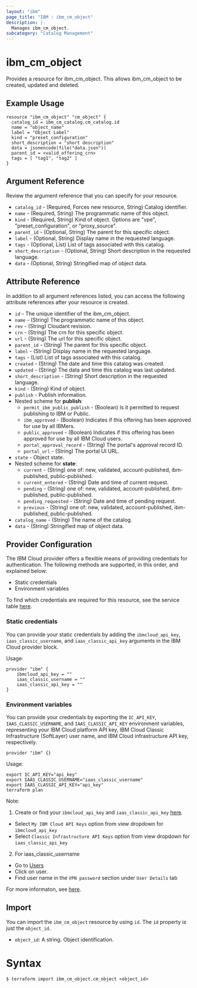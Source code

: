 ```yaml
---
layout: "ibm"
page_title: "IBM : ibm_cm_object"
description: |-
  Manages ibm_cm_object.
subcategory: "Catalog Management"
---
```


# ibm_cm_object

Provides a resource for ibm_cm_object. This allows ibm_cm_object to be created, updated and deleted.

## Example Usage

```hcl
resource "ibm_cm_object" "cm_object" {
  catalog_id = ibm_cm_catalog.cm_catalog.id
  name = "object_name"
  label = "Object Label"
  kind = "preset_configuration"
  short_description = "short description"
  data = jsonencode(file("data.json"))
  parent_id = <valid_offering_crn>
  tags = [ "tag1", "tag2" ]
}
```

## Argument Reference

Review the argument reference that you can specify for your resource.

* `catalog_id` - (Required, Forces new resource, String) Catalog identifier.
* `name` - (Required, String) The programmatic name of this object.
* `kind` - (Required, String) Kind of object. Options are "vpe", "preset_configuration", or "proxy_source".
* `parent_id` - (Optional, String) The parent for this specific object.
* `label` - (Optional, String) Display name in the requested language.
* `tags` - (Optional, List) List of tags associated with this catalog.
* `short_description` - (Optional, String) Short description in the requested language.
* `data` - (Optional, String) Stringified map of object data.

## Attribute Reference

In addition to all argument references listed, you can access the following attribute references after your resource is created.

* `id` - The unique identifier of the ibm_cm_object.
* `name` - (String) The programmatic name of this object.
* `rev` - (String) Cloudant revision.
* `crn` - (String) The crn for this specific object.
* `url` - (String) The url for this specific object.
* `parent_id` - (String) The parent for this specific object.
* `label` - (String) Display name in the requested language.
* `tags` - (List) List of tags associated with this catalog.
* `created` - (String) The date and time this catalog was created.
* `updated` - (String) The data and time this catalog was last updated.
* `short_description` - (String) Short description in the requested language.
* `kind` - (String) Kind of object.
* `publish` - Publish information.
* Nested scheme for **publish**:
	* `permit_ibm_public_publish` - (Boolean) Is it permitted to request publishing to IBM or Public.
	* `ibm_approved` - (Boolean) Indicates if this offering has been approved for use by all IBMers.
	* `public_approved` - (Boolean) Indicates if this offering has been approved for use by all IBM Cloud users.
	* `portal_approval_record` - (String) The portal's approval record ID.
	* `portal_url` - (String) The portal UI URL.
* `state` - Object state.
* Nested scheme for **state**:
	* `current` - (String) one of: new, validated, account-published, ibm-published, public-published.
	* `current_entered` - (String) Date and time of current request.
	* `pending` - (String) one of: new, validated, account-published, ibm-published, public-published.
	* `pending_requested` - (String) Date and time of pending request.
	* `previous` - (String) one of: new, validated, account-published, ibm-published, public-published.
* `catalog_name` - (String) The name of the catalog.
* `data` - (String) Stringified map of object data.

## Provider Configuration

The IBM Cloud provider offers a flexible means of providing credentials for authentication. The following methods are supported, in this order, and explained below:

- Static credentials
- Environment variables

To find which credentials are required for this resource, see the service table [here](https://cloud.ibm.com/docs/ibm-cloud-provider-for-terraform?topic=ibm-cloud-provider-for-terraform-provider-reference#required-parameters).

### Static credentials

You can provide your static credentials by adding the `ibmcloud_api_key`, `iaas_classic_username`, and `iaas_classic_api_key` arguments in the IBM Cloud provider block.

Usage:
```
provider "ibm" {
    ibmcloud_api_key = ""
    iaas_classic_username = ""
    iaas_classic_api_key = ""
}
```

### Environment variables

You can provide your credentials by exporting the `IC_API_KEY`, `IAAS_CLASSIC_USERNAME`, and `IAAS_CLASSIC_API_KEY` environment variables, representing your IBM Cloud platform API key, IBM Cloud Classic Infrastructure (SoftLayer) user name, and IBM Cloud infrastructure API key, respectively.

```
provider "ibm" {}
```

Usage:
```
export IC_API_KEY="api_key"
export IAAS_CLASSIC_USERNAME="iaas_classic_username"
export IAAS_CLASSIC_API_KEY="api_key"
terraform plan
```

Note:

1. Create or find your `ibmcloud_api_key` and `iaas_classic_api_key` [here](https://cloud.ibm.com/iam/apikeys).
  - Select `My IBM Cloud API Keys` option from view dropdown for `ibmcloud_api_key`
  - Select `Classic Infrastructure API Keys` option from view dropdown for `iaas_classic_api_key`
2. For iaas_classic_username
  - Go to [Users](https://cloud.ibm.com/iam/users)
  - Click on user.
  - Find user name in the `VPN password` section under `User Details` tab

For more informaton, see [here](https://registry.terraform.io/providers/IBM-Cloud/ibm/latest/docs#authentication).

## Import

You can import the `ibm_cm_object` resource by using `id`.
The `id` property is just the `object_id`.

* `object_id`: A string. Object identification.

# Syntax
```
$ terraform import ibm_cm_object.cm_object <object_id>
```
